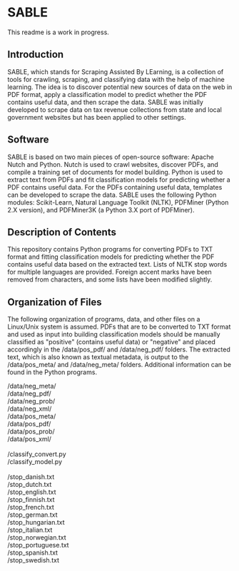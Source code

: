 # SABLE

This readme is a work in progress.

## Introduction

SABLE, which stands for Scraping Assisted By LEarning, is a collection of tools for crawling, scraping, and classifying data with the help of machine learning.  The idea is to discover potential new sources of data on the web in PDF format, apply a classification model to predict whether the PDF contains useful data, and then scrape the data.  SABLE was initially developed to scrape data on tax revenue collections from state and local government websites but has been applied to other settings.

## Software

SABLE is based on two main pieces of open-source software: Apache Nutch and Python.  Nutch is used to crawl websites, discover PDFs, and compile a training set of documents for model building.  Python is used to extract text from PDFs and fit classification models for predicting whether a PDF contains useful data.  For the PDFs containing useful data, templates can be developed to scrape the data.  SABLE uses the following Python modules: Scikit-Learn, Natural Language Toolkit (NLTK), PDFMiner (Python 2.X version), and PDFMiner3K (a Python 3.X port of PDFMiner).

## Description of Contents

This repository contains Python programs for converting PDFs to TXT format and fitting classification models for predicting whether the PDF contains useful data based on the extracted text.  Lists of NLTK stop words for multiple languages are provided.  Foreign accent marks have been removed from characters, and some lists have been modified slightly.

## Organization of Files

The following organization of programs, data, and other files on a Linux/Unix system is assumed.  PDFs that are to be converted to TXT format and used as input into building classification models should be manually classified as "positive" (contains useful data) or "negative" and placed accordingly in the /data/pos_pdf/ and /data/neg_pdf/ folders.  The extracted text, which is also known as textual metadata, is output to the /data/pos_meta/ and /data/neg_meta/ folders.  Additional information can be found in the Python programs. <br />

/data/neg_meta/ <br />
/data/neg_pdf/ <br />
/data/neg_prob/ <br />
/data/neg_xml/ <br />
/data/pos_meta/ <br />
/data/pos_pdf/ <br />
/data/pos_prob/ <br />
/data/pos_xml/ <br /> <br />
/classify_convert.py <br />
/classify_model.py <br /> <br />
/stop_danish.txt <br />
/stop_dutch.txt <br />
/stop_english.txt <br />
/stop_finnish.txt <br />
/stop_french.txt <br />
/stop_german.txt <br />
/stop_hungarian.txt <br />
/stop_italian.txt <br />
/stop_norwegian.txt <br />
/stop_portuguese.txt <br />
/stop_spanish.txt <br />
/stop_swedish.txt
